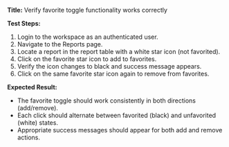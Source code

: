 **Title:** Verify favorite toggle functionality works correctly

**Test Steps:**
1. Login to the workspace as an authenticated user.
2. Navigate to the Reports page.
3. Locate a report in the report table with a white star icon (not favorited).
4. Click on the favorite star icon to add to favorites.
5. Verify the icon changes to black and success message appears.
6. Click on the same favorite star icon again to remove from favorites.


**Expected Result:**
- The favorite toggle should work consistently in both directions (add/remove).
- Each click should alternate between favorited (black) and unfavorited (white) states.
- Appropriate success messages should appear for both add and remove actions.
